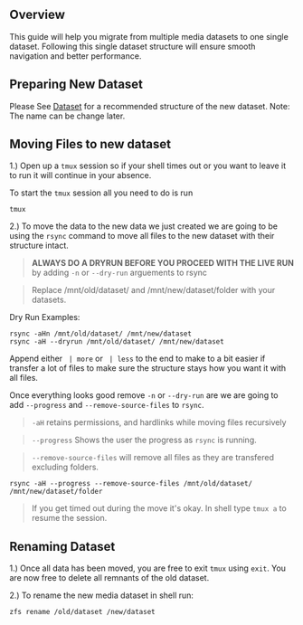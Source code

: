 ## Overview

This guide will help you migrate from multiple media datasets to one single dataset. Following this single dataset structure will ensure smooth navigation and better performance.

## Preparing New Dataset

Please See [Dataset](dataset.md) for a recommended structure of the new dataset. 
Note: The name can be change later.

## Moving Files to new dataset

1.) Open up a `tmux` session so if your shell times out or you want to leave it to run it will continue in your absence.

To start the `tmux` session all you need to do is run
```
tmux
```

2.) To move the data to the new data we just created we are going to be using the `rsync` command to move all files to the new dataset with their structure intact. 

> **ALWAYS DO A DRYRUN BEFORE YOU PROCEED WITH THE LIVE RUN** by adding `-n` or `--dry-run` arguements to rsync

> Replace /mnt/old/dataset/ and /mnt/new/dataset/folder with your datasets.


Dry Run Examples:
```
rsync -aHn /mnt/old/dataset/ /mnt/new/dataset
rsync -aH --dryrun /mnt/old/dataset/ /mnt/new/dataset
```
Append either ` | more` or ` | less` to the end to make to a bit easier if transfer a lot of files to make sure the structure stays how you want it with all files.

Once everything looks good remove `-n` or `--dry-run` are we are going to add `--progress` and `--remove-source-files` to `rsync`.

> `-aH` retains permissions, and hardlinks while moving files recursively

> `--progress` Shows the user the progress as `rsync` is running.

> `--remove-source-files` will remove all files as they are transfered excluding folders.

```
rsync -aH --progress --remove-source-files /mnt/old/dataset/ /mnt/new/dataset/folder
```
> If you get timed out during the move it's okay. In shell type `tmux a` to resume the session.
## Renaming Dataset

1.) Once all data has been moved, you are free to exit `tmux` using `exit`. You are now free to delete all remnants of the old dataset.

2.) To rename the new media dataset in shell run:
```
zfs rename /old/dataset /new/dataset
```